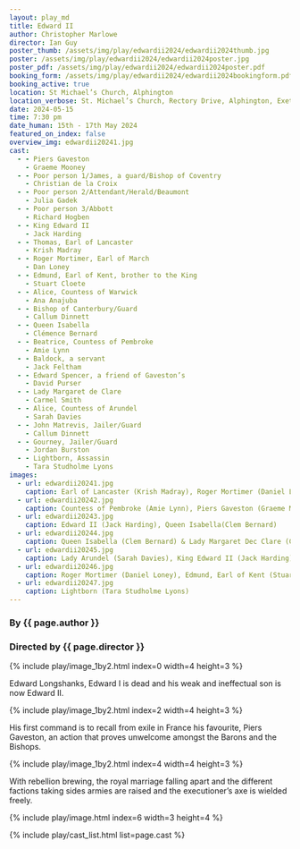 ```yaml
---
layout: play_md
title: Edward II
author: Christopher Marlowe
director: Ian Guy
poster_thumb: /assets/img/play/edwardii2024/edwardii2024thumb.jpg
poster: /assets/img/play/edwardii2024/edwardii2024poster.jpg
poster_pdf: /assets/img/play/edwardii2024/edwardii2024poster.pdf
booking_form: /assets/img/play/edwardii2024/edwardii2024bookingform.pdf
booking_active: true
location: St Michael’s Church, Alphington
location_verbose: St. Michael’s Church, Rectory Drive, Alphington, Exeter, EX2 8XJ
date: 2024-05-15
time: 7:30 pm
date_human: 15th - 17th May 2024
featured_on_index: false
overview_img: edwardii20241.jpg
cast:
  - - Piers Gaveston
    - Graeme Mooney
  - - Poor person 1/James, a guard/Bishop of Coventry
    - Christian de la Croix
  - - Poor person 2/Attendant/Herald/Beaumont
    - Julia Gadek
  - - Poor person 3/Abbott
    - Richard Hogben
  - - King Edward II
    - Jack Harding
  - - Thomas, Earl of Lancaster
    - Krish Madray
  - - Roger Mortimer, Earl of March
    - Dan Loney
  - - Edmund, Earl of Kent, brother to the King
    - Stuart Cloete
  - - Alice, Countess of Warwick
    - Ana Anajuba
  - - Bishop of Canterbury/Guard
    - Callum Dinnett
  - - Queen Isabella
    - Clémence Bernard
  - - Beatrice, Countess of Pembroke
    - Amie Lynn
  - - Baldock, a servant
    - Jack Feltham
  - - Edward Spencer, a friend of Gaveston’s
    - David Purser
  - - Lady Margaret de Clare
    - Carmel Smith
  - - Alice, Countess of Arundel
    - Sarah Davies
  - - John Matrevis, Jailer/Guard
    - Callum Dinnett
  - - Gourney, Jailer/Guard
    - Jordan Burston
  - - Lightborn, Assassin
    - Tara Studholme Lyons
images:
  - url: edwardii20241.jpg
    caption: Earl of Lancaster (Krish Madray), Roger Mortimer (Daniel Loney), Earl of Kent (Stuart Cloete), Countess of Pembroke (Amie Lynn) & Countess of Warwick (Ana Anajuba)
  - url: edwardii20242.jpg
    caption: Countess of Pembroke (Amie Lynn), Piers Gaveston (Graeme Mooney), Countess of Warwick (Ana Anajuba)
  - url: edwardii20243.jpg
    caption: Edward II (Jack Harding), Queen Isabella(Clem Bernard)
  - url: edwardii20244.jpg
    caption: Queen Isabella (Clem Bernard) & Lady Margaret Dec Clare (Carmel Smith)
  - url: edwardii20245.jpg
    caption: Lady Arundel (Sarah Davies), King Edward II (Jack Harding) & Spencer (David Purser)
  - url: edwardii20246.jpg
    caption: Roger Mortimer (Daniel Loney), Edmund, Earl of Kent (Stuart Cloete), Queen Isabella (Clem Bernard)
  - url: edwardii20247.jpg
    caption: Lightborn (Tara Studholme Lyons)
---
```


### By {{ page.author }}
### Directed by {{ page.director }}

{% include play/image_1by2.html index=0 width=4 height=3 %}

Edward Longshanks, Edward I is dead and his weak and ineffectual son is now
Edward II.

{% include play/image_1by2.html index=2 width=4 height=3 %}

His first command is to recall from exile in France his favourite, Piers
Gaveston, an action that proves unwelcome amongst the Barons and the Bishops.

{% include play/image_1by2.html index=4 width=4 height=3 %}

With rebellion brewing, the royal marriage falling apart and the different
factions taking sides armies are raised and the executioner’s axe is wielded
freely.

{% include play/image.html index=6 width=3 height=4 %}





{% include play/cast_list.html list=page.cast %}
